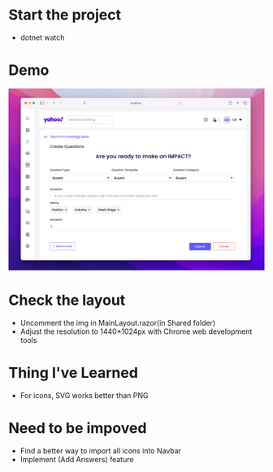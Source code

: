 # Start the project
- dotnet watch

# Demo

![alt text](https://github.com/DarrenDuanAU/questionnaire/blob/main/images/demo.png)

# Check the layout
- Uncomment the img in MainLayout.razor(in Shared folder)
- Adjust the resolution to 1440*1024px with Chrome web development tools

# Thing I've Learned
- For icons, SVG works better than PNG

# Need to be impoved
- Find a better way to import all icons into Navbar
- Implement (Add Answers) feature